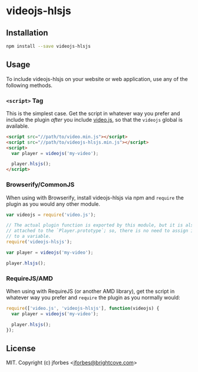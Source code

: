 # videojs-hlsjs



## Installation

```sh
npm install --save videojs-hlsjs
```

## Usage

To include videojs-hlsjs on your website or web application, use any of the following methods.

### `<script>` Tag

This is the simplest case. Get the script in whatever way you prefer and include the plugin _after_ you include [video.js][videojs], so that the `videojs` global is available.

```html
<script src="//path/to/video.min.js"></script>
<script src="//path/to/videojs-hlsjs.min.js"></script>
<script>
  var player = videojs('my-video');

  player.hlsjs();
</script>
```

### Browserify/CommonJS

When using with Browserify, install videojs-hlsjs via npm and `require` the plugin as you would any other module.

```js
var videojs = require('video.js');

// The actual plugin function is exported by this module, but it is also
// attached to the `Player.prototype`; so, there is no need to assign it
// to a variable.
require('videojs-hlsjs');

var player = videojs('my-video');

player.hlsjs();
```

### RequireJS/AMD

When using with RequireJS (or another AMD library), get the script in whatever way you prefer and `require` the plugin as you normally would:

```js
require(['video.js', 'videojs-hlsjs'], function(videojs) {
  var player = videojs('my-video');

  player.hlsjs();
});
```

## License

MIT. Copyright (c) jforbes &lt;jforbes@brightcove.com&gt;


[videojs]: http://videojs.com/
